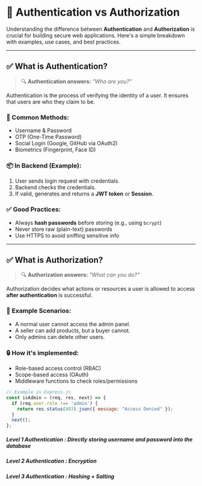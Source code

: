 # 🔐 Authentication vs Authorization

Understanding the difference between **Authentication** and **Authorization** is crucial for building secure web applications. Here's a simple breakdown with examples, use cases, and best practices.

---

## ✅ What is Authentication?

> 🔍 **Authentication answers:** *"Who are you?"*

Authentication is the process of verifying the identity of a user. It ensures that users are who they claim to be.

### 🔑 Common Methods:
- Username & Password
- OTP (One-Time Password)
- Social Login (Google, GitHub via OAuth2)
- Biometrics (Fingerprint, Face ID)

### 📦 In Backend (Example):
1. User sends login request with credentials.
2. Backend checks the credentials.
3. If valid, generates and returns a **JWT token** or **Session**.

### ✅ Good Practices:
- Always **hash passwords** before storing (e.g., using `bcrypt`)
- Never store raw (plain-text) passwords
- Use HTTPS to avoid sniffing sensitive info

---

## ✅ What is Authorization?

> 🔍 **Authorization answers:** *"What can you do?"*

Authorization decides what actions or resources a user is allowed to access **after authentication** is successful.

### 📌 Example Scenarios:
- A normal user cannot access the admin panel.
- A seller can add products, but a buyer cannot.
- Only admins can delete other users.

### 🔒 How it's implemented:
- Role-based access control (RBAC)
- Scope-based access (OAuth)
- Middleware functions to check roles/permissions

```js
// Example in Express.js
const isAdmin = (req, res, next) => {
  if (req.user.role !== 'admin') {
    return res.status(403).json({ message: "Access Denied" });
  }
  next();
};
```

##### Level 1 Authentication : Directly storing username and password into the database
##### Level 2 Authentication : Encryption
##### Level 3 Authentication : Hashing + Salting